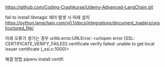 https://github.com/Coding-Crashkurse/Udemy-Advanced-LangChain.git

fail to install libmagic 에러 발생 시 아래 설치
https://python.langchain.com/v0.1/docs/integrations/document_loaders/unstructured_file/

아래 오류가 생기는 경우
urllib.error.URLError: <urlopen error [SSL: CERTIFICATE_VERIFY_FAILED] certificate verify failed: unable to get local issuer certificate (_ssl.c:1000)>

해결 방법
pipenv install certifi